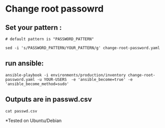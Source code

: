 # Change root passowrd

## Set your pattern :
```
# default pattern is "PASSWORD_PATTERN"

sed -i 's/PASSWORD_PATTERN/YOUR_PATTERN/g' change-root-password.yaml
```
## run ansible: 
```
ansible-playbook -i environments/production/inventory change-root-password.yaml -u YOUR-USERS  -e 'ansible_become=true' -e 'ansible_become_method=sudo'
```


## Outputs are in passwd.csv
```
cat passwd.csv
```

*Tested on Ubuntu/Debian
